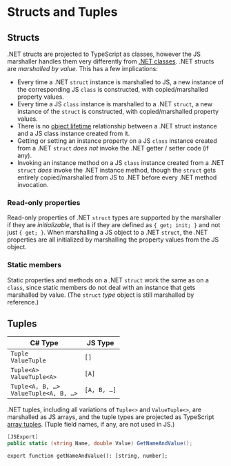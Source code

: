 # Structs and Tuples

## Structs

.NET structs are projected to TypeScript as classes, however the JS marshaller handles them very
differently from [.NET classes](./classes-interfaces#marshalling-net-classes-to-js). .NET structs
are _marshalled by value_. This has a few implications:
 - Every time a .NET `struct` instance is marshalled to JS, a new instance of the corresponding JS
   `class` is constructed, with copied/marshalled property values.
 - Every time a JS `class` instance is marshalled to a .NET `struct`, a new instance of the `struct`
   is constructed, with copied/marshalled property values.
 - There is no [object lifetime](../features/js-dotnet-marshalling#object-lifetimes) relationship
   between a .NET struct instance and a JS class instance created from it.
 - Getting or setting an instance property on a JS `class` instance created from a .NET `struct`
   _does not_ invoke the .NET getter / setter code (if any).
 - Invoking an instance method on a JS `class` instance created from a .NET `struct` _does_ invoke
   the .NET instance method, though the `struct` gets entirely copied/marshalled from JS to .NET
   before every .NET method invocation.

### Read-only properties

Read-only properties of .NET `struct` types are supported by the marshaller if they are
_initializable_, that is if they are defined as `{ get; init; }` and not just `{ get; }`. When
marshalling a JS object to a .NET `struct`, the .NET properties are all initialized by marshalling
the property values from the JS object.

### Static members

Static properties and methods on a .NET `struct` work the same as on a `class`, since static members
do not deal with an instance that gets marshalled by value. (The `struct` _type_ object is still
marshalled by reference.)

## Tuples

| C# Type                                    | JS Type     |
|--------------------------------------------|-------------|
| `Tuple`<br/>`ValueTuple`                   | `[]`        |
| `Tuple<A>`<br/>`ValueTuple<A>`             | `[A]`       |
| `Tuple<A, B, …>`<br/>`ValueTuple<A, B, …>` | `[A, B, …]` |

.NET tuples, including all variations of `Tuple<>` and `ValueTuple<>`, are marshalled as JS arrays,
and the tuple types are projected as TypeScript
[array tuples](https://www.typescriptlang.org/docs/handbook/2/objects.html#tuple-types).
(Tuple field names, if any, are not used in JS.)

```C#
[JSExport]
public static (string Name, double Value) GetNameAndValue();
```
```TS
export function getNameAndValue(): [string, number];
```
